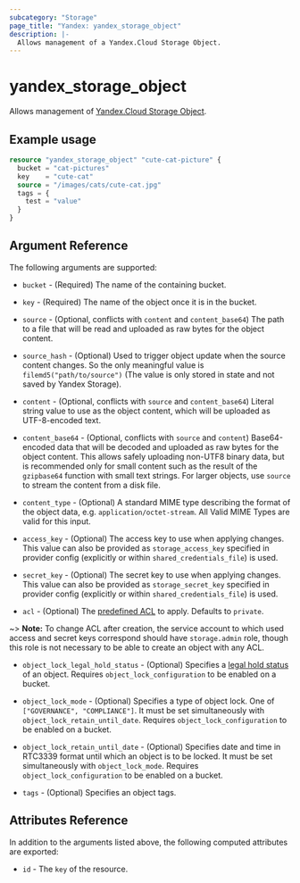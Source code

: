 ```yaml
---
subcategory: "Storage"
page_title: "Yandex: yandex_storage_object"
description: |-
  Allows management of a Yandex.Cloud Storage Object.
---
```



# yandex_storage_object




Allows management of [Yandex.Cloud Storage Object](https://cloud.yandex.com/docs/storage/concepts/object).

## Example usage

```terraform
resource "yandex_storage_object" "cute-cat-picture" {
  bucket = "cat-pictures"
  key    = "cute-cat"
  source = "/images/cats/cute-cat.jpg"
  tags = {
    test = "value"
  }
}
```

## Argument Reference

The following arguments are supported:

* `bucket` - (Required) The name of the containing bucket.

* `key` - (Required) The name of the object once it is in the bucket.

* `source` - (Optional, conflicts with `content` and `content_base64`) The path to a file that will be read and uploaded as raw bytes for the object content.

* `source_hash` - (Optional) Used to trigger object update when the source content changes. So the only meaningful value is `filemd5("path/to/source")` (The value is only stored in state and not saved by Yandex Storage).

* `content` - (Optional, conflicts with `source` and `content_base64`) Literal string value to use as the object content, which will be uploaded as UTF-8-encoded text.

* `content_base64` - (Optional, conflicts with `source` and `content`) Base64-encoded data that will be decoded and uploaded as raw bytes for the object content. This allows safely uploading non-UTF8 binary data, but is recommended only for small content such as the result of the `gzipbase64` function with small text strings. For larger objects, use `source` to stream the content from a disk file.

* `content_type` - (Optional) A standard MIME type describing the format of the object data, e.g. `application/octet-stream`. All Valid MIME Types are valid for this input.

* `access_key` - (Optional) The access key to use when applying changes. This value can also be provided as `storage_access_key` specified in provider config (explicitly or within `shared_credentials_file`) is used.

* `secret_key` - (Optional) The secret key to use when applying changes. This value can also be provided as `storage_secret_key` specified in provider config (explicitly or within `shared_credentials_file`) is used.

* `acl` - (Optional) The [predefined ACL](https://cloud.yandex.com/docs/storage/concepts/acl#predefined_acls) to apply. Defaults to `private`.

~> **Note:** To change ACL after creation, the service account to which used access and secret keys correspond should have `storage.admin` role, though this role is not necessary to be able to create an object with any ACL.

* `object_lock_legal_hold_status` - (Optional) Specifies a [legal hold status](https://cloud.yandex.com/en/docs/storage/concepts/object-lock#types) of an object. Requires `object_lock_configuration` to be enabled on a bucket.

* `object_lock_mode` - (Optional) Specifies a type of object lock. One of `["GOVERNANCE", "COMPLIANCE"]`. It must be set simultaneously with `object_lock_retain_until_date`. Requires `object_lock_configuration` to be enabled on a bucket.

* `object_lock_retain_until_date` - (Optional) Specifies date and time in RTC3339 format until which an object is to be locked. It must be set simultaneously with `object_lock_mode`. Requires `object_lock_configuration` to be enabled on a bucket.

* `tags` - (Optional) Specifies an object tags.

## Attributes Reference

In addition to the arguments listed above, the following computed attributes are exported:

* `id` - The `key` of the resource.
